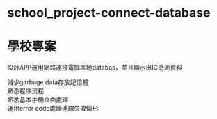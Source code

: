 # school_project-connect-database

# 學校專案
設計APP運用網路連接電腦本地databas，並且顯示出IC感測資料

減少garbage data存放記憶體  
熟悉程序流程  
熟悉基本手機介面處理  
運用error code處理連線失敗情形
